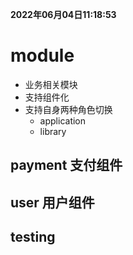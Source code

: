 **2022年06月04日11:18:53**

# module
- 业务相关模块
- 支持组件化
- 支持自身两种角色切换
  - application
  - library

## payment 支付组件

## user 用户组件

## testing